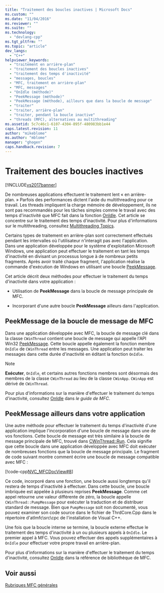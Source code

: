 ```yaml
---
title: "Traitement des boucles inactives | Microsoft Docs"
ms.custom: ""
ms.date: "11/04/2016"
ms.reviewer: ""
ms.suite: ""
ms.technology: 
  - "devlang-cpp"
ms.tgt_pltfrm: ""
ms.topic: "article"
dev_langs: 
  - "C++"
helpviewer_keywords: 
  - "traitement en arrière-plan"
  - "traitement des boucles inactives"
  - "traitement des temps d'inactivité"
  - "messages, boucles"
  - "MFC, traitement en arrière-plan"
  - "MFC, messages"
  - "OnIdle (méthode)"
  - "PeekMessage (méthode)"
  - "PeekMessage (méthode), ailleurs que dans la boucle de message"
  - "traiter"
  - "traiter, arrière-plan"
  - "traiter, pendant la boucle inactive"
  - "threads (MFC), alternatives au multithreading"
ms.assetid: 5c7c46c1-6107-4304-895f-480983bb1e44
caps.latest.revision: 11
author: "mikeblome"
ms.author: "mblome"
manager: "ghogen"
caps.handback.revision: 7
---
```

# Traitement des boucles inactives
[!INCLUDE[vs2017banner](../assembler/inline/includes/vs2017banner.md)]

De nombreuses applications effectuent le traitement lent « en arrière\-plan. » Parfois des performances dictent l'aide du multithreading pour ce travail.  Les threads impliquent la charge mémoire de développement, ils ne sont pas recommandés pour les tâches simples comme le travail avec des temps d'inactivité que MFC fait dans la fonction [OnIdle](../Topic/CWinThread::OnIdle.md).  Cet article se concentre sur le traitement des temps d'inactivité.  Pour plus d'informations sur le multithreading, consultez [Multithreading Topics](../parallel/multithreading-support-for-older-code-visual-cpp.md).  
  
 Certains types de traitement en arrière\-plan sont correctement effectués pendant les intervalles où l'utilisateur n'interagit pas avec l'application.  Dans une application développée pour le système d'exploitation Microsoft Windows, une application peut effectuer le traitement en tant les temps d'inactivité en divisant un processus longue à de nombreux petits fragments.  Après avoir traité chaque fragment, l'application réalise la commande d'exécution de Windows en utilisant une boucle [PeekMessage](http://msdn.microsoft.com/library/windows/desktop/ms644943).  
  
 Cet article décrit deux méthodes pour effectuer le traitement du temps d'inactivité dans votre application :  
  
-   Utilisation de **PeekMessage** dans la boucle de message principale de MFC.  
  
-   Incorporant d'une autre boucle **PeekMessage** ailleurs dans l'application.  
  
##  <a name="_core_peekmessage_in_the_mfc_message_loop"></a> PeekMessage de la boucle de message de MFC  
 Dans une application développée avec MFC, la boucle de message clé dans la classe `CWinThread` contient une boucle de message qui appelle l'API Win32 [PeekMessage](http://msdn.microsoft.com/library/windows/desktop/ms644943).  Cette boucle appelle également la fonction membre `OnIdle` de `CWinThread` entre les messages.  Une application peut traiter les messages dans cette durée d'inactivité en éditant la fonction `OnIdle`.  
  
> [!NOTE]
>  **Exécuter**, `OnIdle`, et certains autres fonctions membres sont désormais des membres de la classe `CWinThread` au lieu de la classe `CWinApp`.  `CWinApp` est dérivé de `CWinThread`.  
  
 Pour plus d'informations sur la manière d'effectuer le traitement du temps d'inactivité, consultez [OnIdle](../Topic/CWinThread::OnIdle.md) dans *le guide de MFC*.  
  
##  <a name="_core_peekmessage_elsewhere_in_your_application"></a> PeekMessage ailleurs dans votre application  
 Une autre méthode pour effectuer le traitement du temps d'inactivité d'une application implique l'incorporation d'une boucle de message dans une de vos fonctions.  Cette boucle de message est très similaire à la boucle de message principale de MFC, trouvé dans [CWinThread::Run](../Topic/CWinThread::Run.md).  Cela signifie que cette boucle dans une application développée avec MFC doit exécuter de nombreuses fonctions que la boucle de message principale.  Le fragment de code suivant montre comment écrire une boucle de message compatible avec MFC :  
  
 [!code-cpp[NVC_MFCDocView#8](../mfc/codesnippet/CPP/idle-loop-processing_1.cpp)]  
  
 Ce code, incorporé dans une fonction, une boucle aussi longtemps qu'il restera de temps d'inactivité à effectuer.  Dans cette boucle, une boucle imbriquée est appelée à plusieurs reprises **PeekMessage**.  Comme cet appel retourne une valeur différente de zéro, la boucle appelle `CWinThread::PumpMessage` pour exécuter la traduction et de distribuer standard de message.  Bien que `PumpMessage` soit non documenté, vous pouvez examiner son code source dans le fichier de ThrdCore.Cpp dans le répertoire d'atlmfc\\src\\cpc de l'installation de Visual C\+\+.  
  
 Une fois que la boucle interne se termine, la boucle externe effectue le traitement des temps d'inactivité à un ou plusieurs appels à `OnIdle`.  Le premier appel à MFC.  Vous pouvez effectuer des appels supplémentaires à `OnIdle` pour effectuer votre propre travail en arrière\-plan.  
  
 Pour plus d'informations sur la manière d'effectuer le traitement du temps d'inactivité, consultez [OnIdle](../Topic/CWinThread::OnIdle.md) dans la référence de bibliothèque de MFC.  
  
## Voir aussi  
 [Rubriques MFC générales](../mfc/general-mfc-topics.md)